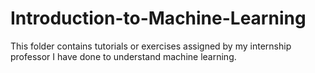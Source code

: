 # Introduction-to-Machine-Learning

This folder contains tutorials or exercises assigned by my internship professor I have done to understand machine learning.
